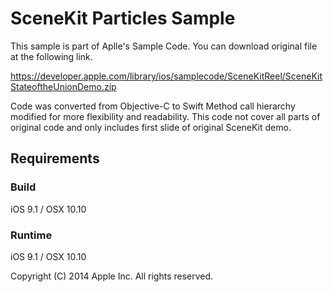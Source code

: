 # SceneKit Particles Sample

This sample is part of Aplle's Sample Code.
You can download original file at the following link.

https://developer.apple.com/library/ios/samplecode/SceneKitReel/SceneKitStateoftheUnionDemo.zip

Code was converted from Objective-C to Swift 
Method call hierarchy modified for more flexibility and readability.
This code not cover all parts of original code and only includes first slide of original SceneKit demo.


## Requirements

### Build

iOS 9.1 / OSX 10.10

### Runtime

iOS 9.1 / OSX 10.10


Copyright (C) 2014 Apple Inc. All rights reserved.
